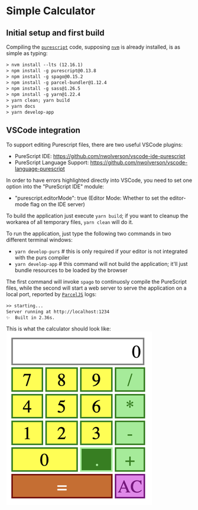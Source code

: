 # Simple Calculator

## Initial setup and first build

Compiling the [`purescript`](http://www.purescript.org) code, supposing [`nvm`](http://nvm.sh) is already installed, is as simple as typing:

    > nvm install --lts (12.16.1)
    > npm install -g purescript@0.13.8
    > npm install -g spago@0.15.2
    > npm install -g parcel-bundler@1.12.4
    > npm install -g sass@1.26.5
    > npm install -g yarn@1.22.4
    > yarn clean; yarn build
    > yarn docs
    > yarn develop-app


## VSCode integration

To support editing Purescript files, there are two useful VSCode plugins:
- PureScript IDE: https://github.com/nwolverson/vscode-ide-purescript
- PureScript Language Support: https://github.com/nwolverson/vscode-language-purescript

In order to have errors highlighted directly into VSCode, you need to set one option into the "PureScript IDE" module:
- "purescript.editorMode": true (Editor Mode: Whether to set the editor-mode flag on the IDE server)

To build the application just execute `yarn build`; if you want to cleanup the workarea of all temporary files, `yarn clean` will do it.

To run the application, just type the following two commands in two different terminal windows:
- `yarn develop-purs`   # this is only required if your editor is not integrated with the purs compiler
- `yarn develop-app`    # this command will not build the application; it'll just bundle resources to be loaded by the browser

The first command will invoke `spago` to continuosly compile the PureScript files, while the second will start a web server to serve the application on a local port, reported by [`ParcelJS`]() logs:

    >> starting...
    Server running at http://localhost:1234 
    ✨  Built in 2.36s.

This is what the calculator should look like:
![screenshot](./screenshot.png "Screenshot")
